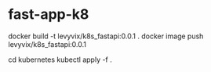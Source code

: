 # fast-app-k8

docker build -t levyvix/k8s_fastapi:0.0.1 . 
docker image push levyvix/k8s_fastapi:0.0.1

cd kubernetes
kubectl apply -f .